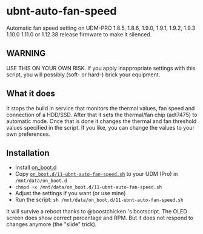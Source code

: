 # ubnt-auto-fan-speed
Automatic fan speed setting on UDM-PRO 1.8.5, 1.8.6, 1.9.0, 1.9.1, 1.9.2, 1.9.3 1.10.0 1.11.0 or 1.12.38 release firmware to make it silenced.


## WARNING
USE THIS ON YOUR OWN RISK.
If you apply inappropriate settings with this script, you will possibly (soft- or hard-) brick your equipment.



## What it does
It stops the build in service that monitors the thermal values, fan speed and connection of a HDD/SSD. After that it sets the thermal/fan chip (adt7475) to automatic mode. Once that is done it changes the thermal and fan threshold values specified in the script. If you like, you can change the values to your own preferences.



## Installation
* Install [on_boot.d](https://github.com/boostchicken/udm-utilities)
* Copy [`on_boot.d/11-ubnt-auto-fan-speed.sh`](https://github.com/renedis/ubnt-auto-fan-speed/raw/main/on_boot.d/11-ubnt-auto-fan-speed.sh) to your UDM (Pro) in `/mnt/data/on_boot.d`
* `chmod +x /mnt/data/on_boot.d/11-ubnt-auto-fan-speed.sh`
* Adjust the settings if you want (or use mine)
* Run the script: `sh /mnt/data/on_boot.d/11-ubnt-auto-fan-speed.sh`

It will survive a reboot thanks to @boostchicken 's bootscript. The OLED screen does show correct percentage and RPM. But it does not respond to changes anymore (the "slide" trick).
